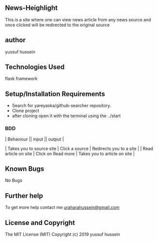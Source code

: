 
## News-Heighlight
This is a site  where one can view news article from any news source and once clicked will be redirected to the original source

## author
yussuf hussein


## Technologies Used
flask framework

## Setup/Installation Requirements
* Search for yareyaska/github-searcher repository.
* Clone project
* after cloning open it with the terminal using the ../start


### BDD
| Behaviour    ||  input  ||  output  |

| Takes you to source site  | Click a source | Redirects you to a site |
| Read article on site  | Click on Read more   | Takes you to article on site |




## Known Bugs
   No Bugs


## Further help

To get more help contact me uraharahussein@gmail.com


## License and Copyright
The MIT License (MIT) Copyright (c) 2019 yussuf hussein
